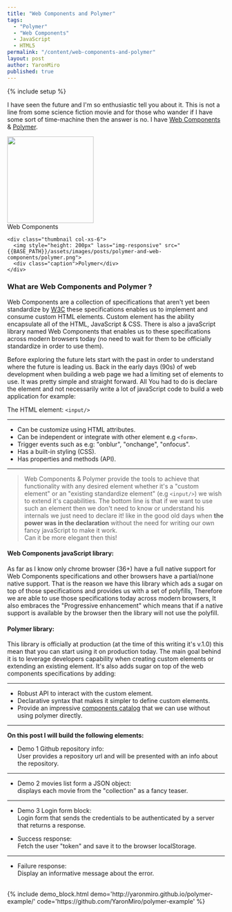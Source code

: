 ```yaml
---
title: "Web Components and Polymer"
tags:
  - "Polymer"
  - "Web Components"
  - JavaScript
  - HTML5
permalink: "/content/web-components-and-polymer"
layout: post
author: YaronMiro
published: true
---
```


{% include setup %}

I have seen the future and I'm so enthusiastic tell you about it. This is not a line from some science fiction movie and for those who wander if I have some sort of time-machine then the answer is no. I have [Web Components](http://webcomponents.org/) & [Polymer](https://www.polymer-project.org/1.0/).

<div class="row">
	<div class="thumbnail col-xs-6">
	  <img  style="height: 200px" class="img-responsive" src="{{BASE_PATH}}/assets/images/posts/polymer-and-web-components/web-components.svg">
	  <div class="caption">Web Components</div>
	</div>

	<div class="thumbnail col-xs-6">
	  <img style="height: 200px" lass="img-responsive" src="{{BASE_PATH}}/assets/images/posts/polymer-and-web-components/polymer.png">
	  <div class="caption">Polymer</div>
	</div>
</div>

<!-- more -->

### What are Web Components and Polymer ?
Web Components are a collection of specifications that aren't yet been standardize by [W3C](http://www.w3.org/Consortium/facts.html) these specifications enables us to implement and consume custom HTML elements. Custom element has the ability encapsulate all of the HTML, JavaScript & CSS. There is also a javaScript library named Web Components that enables us to these specifications across modern browsers today (no need to wait for them to be officially standardize in order to use them).

Before exploring the future lets start with the past in order to understand where the future is leading us. Back in the early days (90s) of web development when building a web page we had a limiting set of elements to use. It was pretty simple and straight forward. All You had to do is declare the element and not necessarily write a lot of javaScript code to build a web application for example:  

The HTML element: `<input/>`

------

* Can be customize using HTML attributes.
* Can be independent or integrate with other element e.g `<form>`.
* Trigger events such as e.g: "onblur", "onchange", "onfocus".
* Has a built-in styling (CSS).
* Has properties and methods (API).

------

> Web Components & Polymer provide the tools to achieve that functionality with any desired element whether it's a "custom element" or an "existing standardize element" (e.g `<input/>`) we wish to extend it's capabilities. The bottom line is that if we want to use such an element then we don't need to know or understand his internals we just need to declare it! like in the good old days when **the power was in the declaration** without the need for writing our own fancy javaScript to make it work.   
Can it be more elegant then this!


#### Web Components javaScript library:
As far as I know only chrome browser (36+) have a full native support for Web Components specifications and other browsers have a partial/none native support. That is the reason we have this library which ads a sugar on top of those specifications and provides us with a set of polyfills, Therefore we are able to use those specifications today across modern browsers, It also embraces the "Progressive enhancement" which means that if a native support is available by the browser then the library will not use the polyfill.

#### Polymer library:
This library is officially at production (at the time of this writing it's v.1.0) this mean that you can start using it on production today.
The main goal behind it is to leverage developers capability when creating custom elements or extending an existing element.
It's also adds sugar on top of the web components specifications by adding:

------

* Robust API to interact with the custom element.
* Declarative syntax that makes it simpler to define custom elements.
* Provide an impressive [components catalog](https://elements.polymer-project.org) that we can use without using polymer directly.

------

**On this post I will build the following elements:**


* Demo 1 Github repository info:    
  User provides a repository url and will be presented with an info about the repository.

------

* Demo 2 movies list form a JSON object:   
  displays each movie from the "collection" as a fancy teaser.

------

* Demo 3 Login form block:   
  Login form that sends the credentials to be authenticated by a server that returns a response.


 * Success response:   
   Fetch the user "token" and save it to the browser localStorage.

 ------

 * Failure response:   
   Display an informative message about the error.


 </br>
{% include demo_block.html demo='http://yaronmiro.github.io/polymer-example/' code='https://github.com/YaronMiro/polymer-example' %}



